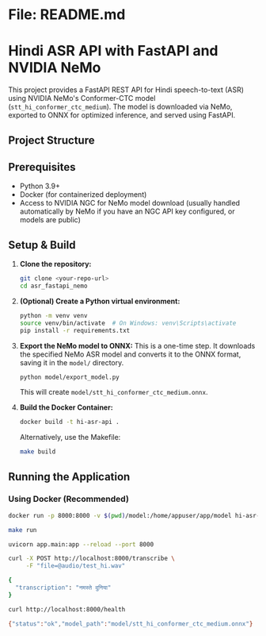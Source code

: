 # File: README.md
# Hindi ASR API with FastAPI and NVIDIA NeMo

This project provides a FastAPI REST API for Hindi speech-to-text (ASR) using NVIDIA NeMo's Conformer-CTC model (`stt_hi_conformer_ctc_medium`). The model is downloaded via NeMo, exported to ONNX for optimized inference, and served using FastAPI.

## Project Structure

## Prerequisites

*   Python 3.9+
*   Docker (for containerized deployment)
*   Access to NVIDIA NGC for NeMo model download (usually handled automatically by NeMo if you have an NGC API key configured, or models are public)

## Setup & Build

1.  **Clone the repository:**
    ```bash
    git clone <your-repo-url>
    cd asr_fastapi_nemo
    ```

2.  **(Optional) Create a Python virtual environment:**
    ```bash
    python -m venv venv
    source venv/bin/activate  # On Windows: venv\Scripts\activate
    pip install -r requirements.txt
    ```

3.  **Export the NeMo model to ONNX:**
    This is a one-time step. It downloads the specified NeMo ASR model and converts it to the ONNX format, saving it in the `model/` directory.
    ```bash
    python model/export_model.py
    ```
    This will create `model/stt_hi_conformer_ctc_medium.onnx`.

4.  **Build the Docker Container:**
    ```bash
    docker build -t hi-asr-api .
    ```
    Alternatively, use the Makefile:
    ```bash
    make build
    ```

## Running the Application

### Using Docker (Recommended)

```bash
docker run -p 8000:8000 -v $(pwd)/model:/home/appuser/app/model hi-asr-api

make run

uvicorn app.main:app --reload --port 8000

curl -X POST http://localhost:8000/transcribe \
     -F "file=@audio/test_hi.wav"

{
  "transcription": "नमस्ते दुनिया"
}

curl http://localhost:8000/health

{"status":"ok","model_path":"model/stt_hi_conformer_ctc_medium.onnx"}